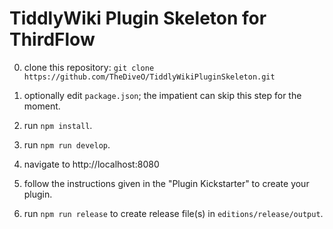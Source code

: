 # TiddlyWiki Plugin Skeleton for ThirdFlow

0. clone this repository:
   `git clone https://github.com/TheDiveO/TiddlyWikiPluginSkeleton.git`

1. optionally edit `package.json`; the impatient can skip this step for the
   moment.

2. run `npm install`.

3. run `npm run develop`.

4. navigate to http://localhost:8080

5. follow the instructions given in the "Plugin Kickstarter" to create your
   plugin.

6. run `npm run release` to create release file(s) in `editions/release/output`.
